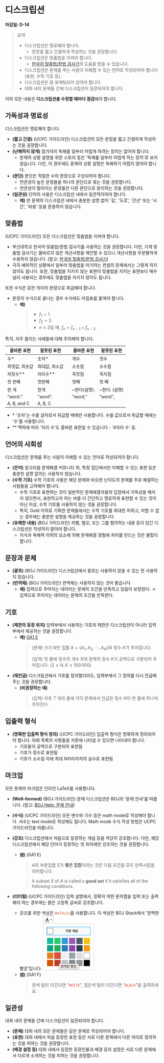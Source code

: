 # 디스크립션

**마감일: D-14**

> 요약
>
> - 디스크립션은 명료해야 합니다.
>   - 문장을 짧고 간결하게 작성하는 것을 권장합니다.
> - 디스크립션은 맞춤법을 지켜야 합니다.
>   - [한국어 맞춤법/문법 검사기](http://speller.cs.pusan.ac.kr/)의 도움을 받을 수 있습니다.
> - 디스크립션은 문제를 푸는 사람이 이해할 수 있는 언어로 작성되어야 합니다(표현, 수학 기호 등).
> - 디스크립션은 잘 포매팅되어 있어야 합니다.
> - 대회 내의 문제들 간에 디스크립션이 일관되어야 합니다.

이하 모든 내용은 **디스크립션을 수정할 때마다 점검**해야 합니다.

## 가독성과 명료성

디스크립션은 명료해야 합니다.

- **(짧고 간결)** (UCPC 가이드라인) 디스크립션의 모든 문장을 짧고 간결하게 작성하는 것을 권장합니다.
- **(난해하지 않게)** 참가자의 독해를 일부러 어렵게 하려는 장치는 없어야 합니다.
  - 문제의 상황 설명을 위한 스토리 등은 '독해를 일부러 어렵게 하는 장치'로 보지 않습니다. 다만, 이 경우에도 문제의 상황 설명은 독해하기 어렵지 않아야 합니다.
- **(문단)** 문단은 적절한 수의 문장으로 구성되어야 합니다.
  - 연관성이 높은 문장들을 하나의 문단으로 묶는 것을 권장합니다.
  - 연관성이 떨어지는 문장들은 다른 문단으로 분리하는 것을 권장합니다.
- **(일관성)** 단어의 사용은 디스크립션 내에서 일관적이어야 합니다.
  - **예)** 한 문제의 디스크립션 내에서 충분한 설명 없이 '길', '도로', '간선' 또는 '시간', '비용' 등을 혼용하지 않습니다.

## 맞춤법

(UCPC 가이드라인) 모든 디스크립션은 맞춤법을 지켜야 합니다.

- 부산대학교 한국어 맞춤법/문법 검사기를 사용하는 것을 권장합니다. 다만, 기계 맞춤법 검사기는 올바르지 않은 개선사항을 제안할 수 있으니 개선사항을 무분별하게 수용하지 않습니다. (참고: [한국어 맞춤법/문법 검사기](http://speller.cs.pusan.ac.kr/))
- 극히 예외적인 상황에서 일부러 맞춤법을 어기려는 컨셉의 문제에서는 그렇게 하지 않아도 됩니다. 또한, 맞춤법을 지키지 않는 표현이 맞춤법을 지키는 표현보다 매우 널리 사용되는 경우에도 맞춤법을 지키지 않아도 됩니다.

또한 수식은 같은 의미의 문장으로 취급해야 합니다.

- 문장이 수식으로 끝나는 경우 수식에도 마침표를 붙여야 합니다.
  - **예)**
    > - $f_1=1$.
    > - $f_2=2$.
    > - $n\ge 3$일 때, $f_n=f_{n-1}+f_{n-2}$.

특히, 자주 틀리는 사례들에 대해 주의해야 합니다.

| 올바른 표현    | 잘못된 표현    |     | 올바른 표현  | 잘못된 표현   |
| -------------- | -------------- | --- | ------------ | ------------- |
| 수\*           | 숫자\*         |     | 개수         | 갯수          |
| 최댓값, 최솟값 | 최대값, 최소값 |     | 소숫점       | 소수점        |
| 자릿수\*\*     | 자리수\*\*     |     | 꼭짓점       | 꼭지점        |
| 첫 번째        | 첫번째         |     | 첫째         | 첫 째         |
| 한 개          | 한개           |     | ~한다(설명). | ~한다. (설명) |
| "word."        | "word".        |     | "word,"      | "word",       |
| A, B, and C    | A, B, C        |     |              |               |

- \* '숫자'는 수를 글자로서 취급할 때에만 사용합니다. 수를 값으로서 취급할 때에는 '수'를 사용합니다.
- \*\* 맥락에 따라 '자리 수'도 올바른 표현일 수 있습니다 - '$4$자리 수' 등.

## 언어의 사회성

디스크립션은 문제를 푸는 사람이 이해할 수 있는 언어로 작성되어야 합니다.

- **(은어)** 알고리즘 문제해결 커뮤니티 외, 특정 집단에서만 이해할 수 있는 표현 등은 충분한 설명 없이는 사용하지 않습니다.
- **(수학 기호)** 수학 기호의 사용은 해당 문제와 비슷한 난이도의 문제를 주로 해결하는 사람들을 고려해야 합니다.
  - 수학 기호로 표현하는 것이 일반적인 문제해결자들의 입장에서 가독성을 해치지 않으면서, 표현하고자 하는 바를 더 간단하고 명료하게 표현할 수 있는 것이 아닌 이상, 수학 기호를 사용하지 않는 것을 권장합니다.
  - 특히, Gold 이하로 기획한 문제들에서는 수학 기호를 최대한 피하고, 피할 수 없는 경우에는 충분한 설명을 제공하는 것을 권장합니다.
- **(유해한 내용)** (BOJ 가이드라인) 차별, 혐오, 또는 그를 함의하는 내용 등이 담긴 디스크립션은 작성하지 말아야 합니다.
  - 지식과 독해력 이외의 요소에 의해 문제해결 경험에 차이를 만드는 것은 불합리합니다.

## 문장과 문체

- **(괄호)** (BOJ 가이드라인) 디스크립션에서 괄호는 사용하지 않을 수 있는 한 사용하지 않습니다.
- **(번역체)** (BOJ 가이드라인) 번역체는 사용하지 않는 것이 좋습니다.
  - **예)** 입력으로 주어지는 데이터는 문제의 조건을 만족하고 있음이 보장된다. → 입력으로 주어지는 데이터는 문제의 조건을 만족한다.

## 기호

- **(제한의 등장 위치)** 입력부에서 사용하는 기호의 제한은 디스크립션이 아니라 입력부에서 제공하는 것을 권장합니다.
  - **예)** [GA1 E](https://www.acmicpc.net/problem/28435)
    > (문제) 크기 $N$인 집합 $A = \{A_1, A_2, \cdots, A_N\}$와 정수 $K$가 주어집니다.
    >
    > (입력) 첫 줄에 정수의 개수 $N$과 문제의 정수 $K$가 공백으로 구분되어 주어집니다. $(2 \le N, K \le 100\,000)$
- **(재언급)** 디스크립션에서 기호를 정의했더라도, 입력부에서 그 정의를 다시 언급해 주는 것을 권장합니다.
  - **(비권장하는 예)**
    > (입력) 이후 $T$ 개의 줄에 각각 문제에서 언급한 정수 $N$이 한 줄에 하나씩 주어진다.

## 입출력 형식

- **(명확한 입출력 형식 정의)** (UCPC 가이드라인) 입출력 형식은 명확하게 정의되어야 합니다. 아래 목록의 사항들을 지문에 나타낼 수 있으면 나타내야 합니다.
  - 기호들이 공백으로 구분되어 표현됨
  - 기호가 정수로 표현됨
  - 기호가 소수점 아래 최대 $N$자리까지의 실수로 표현됨

## 마크업

모든 문제의 마크업은 인라인 LaTeX를 사용합니다.

- **(Well-formed)** (BOJ 가이드라인) 문제 디스크립션은 BOJ의 '문제 안내'를 따릅니다. (참고: [BOJ Help: 문제 안내](https://stack.acmicpc.net/guide/problem))
- **(수식)** (UCPC 가이드라인) 모든 변수와 기수 등은 math mode로 작성해야 합니다. 서수는 text mode로 작성해도 됩니다. Math mode 수식 작성 방법은 UCPC 가이드라인을 따릅니다.
- **(강조)** 디스크립션에서 처음으로 등장하는 개념 등을 적당히 강조합니다. 다만, 해당 디스크립션에서 해당 단어가 등장하는 첫 위치에만 강조하는 것을 권장합니다.

  - **[예)](https://www.acmicpc.net/problem/28435)** (GA1 E)

    > $A$의 부분집합 $S$가 **좋은 집합**이라는 것은 다음 조건을 모두 만족시킴을 의미합니다.

    > A subset $S$ of $A$ is called a **good set** if it satisfies all of the following conditions.

- **(리터럴)** (UCPC 가이드라인) 입력 설명에서, 정확히 어떤 문자열을 입력 또는 출력해야 하는 경우에는 붉은 고정폭 글씨로 강조합니다.
  - 강조를 위한 색상은 <span><code style="color:#e74c3c;">#e74c3c</code></span>를 사용합니다. 이 색상은 BOJ Stack에서 '창백한 빨강'입니다.
    ![BOJ Stack 색상 선택기](image-1.png)
  - **[예)](https://www.acmicpc.net/problem/28436)** (GA1 F)
    > 흰색 팀이 이긴다면 “<span><code style="color:#e74c3c;">WHITE</code></span>”, 검은색 팀이 이긴다면 “<span><code style="color:#e74c3c;">BLACK</code></span>”을 출력하세요.

## 일관성

대회 내의 문제들 간에 디스크립션이 일관되어야 합니다.

- **(문체)** 대회 내의 모든 문제들은 같은 문체로 작성되어야 합니다.
- **(표현)** 대회 내에서 처음 등장한 표현 등은 서로 다른 문제에서 다른 의미로 정의하는 것을 피하는 것을 권장합니다.
- **(배경 설정 등)** 대회 내에서 등장한 등장인물과 배경 등의 설정은 서로 다른 문제에서 다르게 소개하는 것을 피하는 것을 권장합니다.
